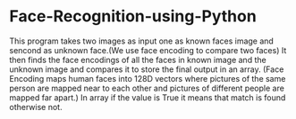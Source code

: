 # Face-Recognition-using-Python

This program takes two images as input one as known faces image and sencond as unknown face.(We use face encoding to compare two faces)
It then finds the face encodings of all the faces in known image and the unknown image and compares it to store the final output in an array.
(Face Encoding maps human faces into 128D vectors where pictures of the same person are mapped near to each other and pictures of different people are mapped far apart.)
In array if the value is True it means that match is found otherwise not.
